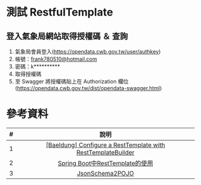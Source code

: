 # 測試 RestfulTemplate

## 登入氣象局網站取得授權碼 ＆ 查詢
1. 氣象局會員登入(https://opendata.cwb.gov.tw/user/authkey) 
2. 帳號：frank780510@hotmail.com 
3. 密碼：k**********
4. 取得授權碼
5. 至 Swagger 將授權碼貼上在 Authorization 欄位 (https://opendata.cwb.gov.tw/dist/opendata-swagger.html)


# 參考資料
| # |                                                          說明                                                           |
|:-:|:---------------------------------------------------------------------------------------------------------------------:|
| 1 | [[Baeldung] Configure a RestTemplate with RestTemplateBuilder](https://www.baeldung.com/spring-rest-template-builder) |
| 2 |                 [Spring Boot中RestTemplate的使用](https://blog.csdn.net/Pruett/article/details/94570890)                  |
| 3 |                                  [JsonSchema2POJO](https://www.jsonschema2pojo.org/)                                  |